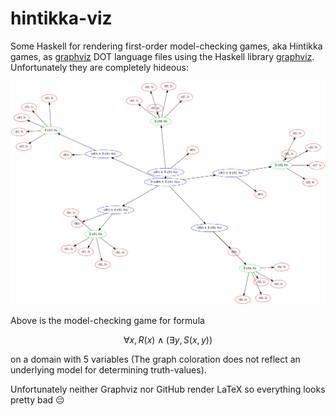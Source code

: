 # hintikka-viz

Some Haskell for rendering first-order model-checking games, aka Hintikka games, as [graphviz](https://www.graphviz.org/documentation/) DOT language files using the Haskell library [graphviz](https://hackage.haskell.org/package/graphviz-2999.20.0.4). Unfortunately they are completely hideous:

![A model-checking game](/example.png)

Above is the model-checking game for formula

$$\forall x, R(x) \land (\exists y, S(x, y)) $$

on a domain with 5 variables (The graph coloration does not reflect an underlying model for determining truth-values).

Unfortunately neither Graphviz nor GitHub render LaTeX so everything looks pretty bad :pensive:
